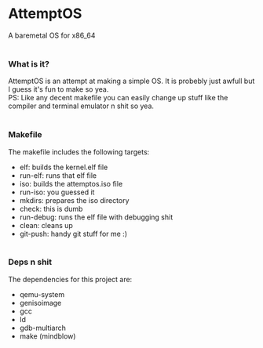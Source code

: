 # AttemptOS
A baremetal OS for x86_64 <br/><br/>
### What is it?
AttemptOS is an attempt at making a simple OS. It is probebly just awfull but I guess it's fun to make so yea.
<br/>
PS: Like any decent makefile you can easily change up stuff like the compiler and terminal emulator n shit so yea.
<br/><br/>
### Makefile
The makefile includes the following targets:
- elf: builds the kernel.elf file
- run-elf: runs that elf file
- iso: builds the attemptos.iso file
- run-iso: you guessed it
- mkdirs: prepares the iso directory
- check: this is dumb
- run-debug: runs the elf file with debugging shit
- clean: cleans up
- git-push: handy git stuff for me :)
<br/><br/>
### Deps n shit
The dependencies for this project are:
- qemu-system
- genisoimage
- gcc
- ld
- gdb-multiarch
- make (mindblow)